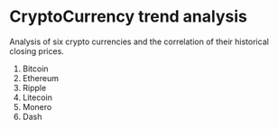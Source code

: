 # CryptoCurrency trend analysis

Analysis of six crypto currencies and the correlation of their historical closing prices.
1. Bitcoin
2. Ethereum
3. Ripple
4. Litecoin
5. Monero 
6. Dash
